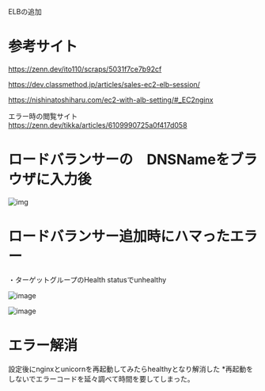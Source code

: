 ELBの追加

# 参考サイト
https://zenn.dev/ito110/scraps/5031f7ce7b92cf

https://dev.classmethod.jp/articles/sales-ec2-elb-session/

https://nishinatoshiharu.com/ec2-with-alb-setting/#_EC2nginx

エラー時の閲覧サイト
https://zenn.dev/tikka/articles/6109990725a0f417d058


# ロードバランサーの　DNSNameをブラウザに入力後

![img](画像ファイル/ロードバランサー導入.png)



# ロードバランサー追加時にハマったエラー

・ターゲットグループのHealth statusでunhealthy

![image](https://github.com/yuhei1012/lecture/blob/lecture05_img/img:%E3%83%AD%E3%83%BC%E3%83%89%E3%83%90%E3%83%A9%E3%83%B3%E3%82%B5%E3%83%BC%E5%B0%8E%E5%85%A5%E6%99%82%3%81%AE%E3%82%A8%E3%83%A9%E3%83%BC1.png)

![image](https://github.com/yuhei1012/lecture/blob/lecture05_img/img:%E3%83%AD%E3%83%BC%E3%83%89%E3%83%90%E3%83%A9%E3%83%B3%E3%82%B5%E3%83%BC%E5%B0%8E%E5%85%A5%E6%99%82%E3%82%A8%E3%83%A9%E3%83%BC2.png)

# エラー解消
設定後にnginxとunicornを再起動してみたらhealthyとなり解消した
*再起動をしないでエラーコードを延々調べて時間を要してしまった。
